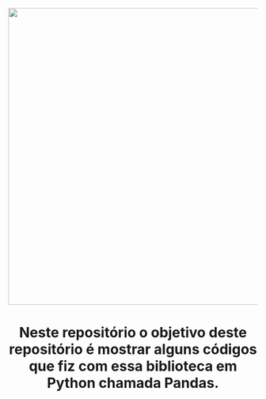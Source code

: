 <header>
<p align="middle">
<img src ="https://user-images.githubusercontent.com/105087584/218257921-eb823ab9-e7f3-4aa7-868b-432a0fe2ba0d.png" width="1000" height="600" />
</p>
<h1><h1/>
Neste repositório o objetivo deste repositório é mostrar alguns códigos que fiz com essa biblioteca em Python chamada Pandas.
